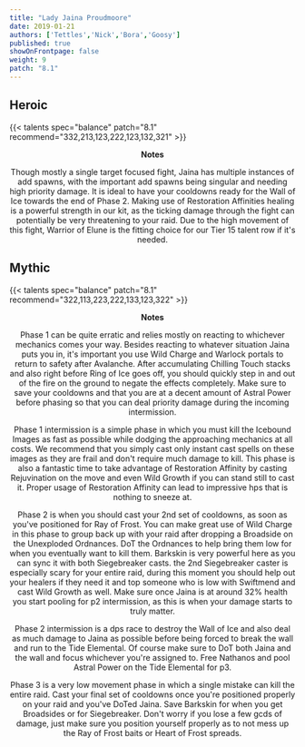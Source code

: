 ```yaml
---
title: "Lady Jaina Proudmoore"
date: 2019-01-21
authors: ['Tettles','Nick','Bora','Goosy']
published: true
showOnFrontpage: false
weight: 9
patch: "8.1"
---
```


## Heroic
{{< talents spec="balance" patch="8.1" recommend="332,213,123,222,123,132,321" >}}

<center>
<b>Notes</b>

Though mostly a single target focused fight, Jaina has multiple instances of add spawns, with the important add spawns being singular and needing high priority damage. It is ideal to have your cooldowns ready for the Wall of Ice towards the end of Phase 2. Making use of Restoration Affinities healing is a powerful strength in our kit, as the ticking damage through the fight can potentially be very threatening to your raid. Due to the high movement of this fight, Warrior of Elune is the fitting choice for our Tier 15 talent row if it's needed.

</center>


## Mythic
{{< talents spec="balance" patch="8.1" recommend="322,113,223,222,133,123,322" >}}

<center>
<b>Notes</b>

Phase 1 can be quite erratic and relies mostly on reacting to whichever mechanics comes your way. Besides reacting to whatever situation Jaina puts you in, it's important you use Wild Charge and Warlock portals to return to safety after Avalanche. After accumulating Chilling Touch stacks and also right before Ring of Ice goes off, you should quickly step in and out of the fire on the ground to negate the effects completely. Make sure to save your cooldowns and that you are at a decent amount of Astral Power before phasing so that you can deal priority damage during the incoming intermission.

Phase 1 intermission is a simple phase in which you must kill the Icebound Images as fast as possible while dodging the approaching mechanics at all costs. We recommend that you simply cast only instant cast spells on these images as they are frail and don't require much damage to kill. This phase is also a fantastic time to take advantage of Restoration Affinity by casting Rejuvination on the move and even Wild Growth if you can stand still to cast it. Proper usage of Restoration Affinity can lead to impressive hps that is nothing to sneeze at.

Phase 2 is when you should cast your 2nd set of cooldowns, as soon as you've positioned for Ray of Frost. You can make great use of Wild Charge in this phase to group back up with your raid after dropping a Broadside on the Unexploded Ordnances. DoT the Ordnances to help bring them low for when you eventually want to kill them. Barkskin is very powerful here as you can sync it with both Siegebreaker casts. the 2nd Siegebreaker caster is especially scary for your entire raid, during this moment you should help out your healers if they need it and top someone who is low with Swiftmend and cast Wild Growth as well. Make sure once Jaina is at around 32% health you start pooling for p2 intermission, as this is when your damage starts to truly matter.

Phase 2 intermission is a dps race to destroy the Wall of Ice and also deal as much damage to Jaina as possible before being forced to break the wall and run to the Tide Elemental. Of course make sure to DoT both Jaina and the wall and focus whichever you're assigned to. Free Nathanos and pool Astral Power on the Tide Elemental for p3. 

Phase 3 is a very low movement phase in which a single mistake can kill the entire raid. Cast your final set of cooldowns once you're positioned properly on your raid and you've DoTed Jaina. Save Barkskin for when you get Broadsides or for Siegebreaker. Don't worry if you lose a few gcds of damage, just make sure you position yourself properly as to not mess up the Ray of Frost baits or Heart of Frost spreads.

</center>
 

